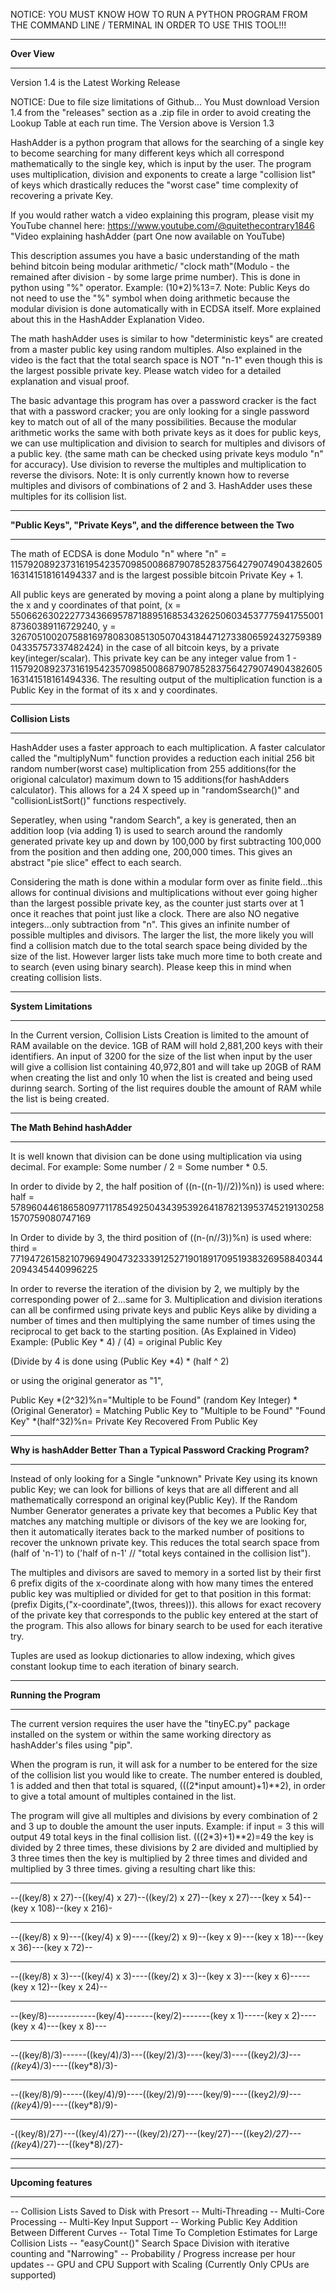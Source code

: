 
NOTICE:  YOU MUST KNOW HOW TO RUN A PYTHON PROGRAM FROM THE COMMAND LINE / TERMINAL IN ORDER TO USE THIS TOOL!!!

************
**Over View**
************
Version 1.4 is the Latest Working Release

NOTICE:
Due to file size limitations of Github...
You Must download Version 1.4 from the "releases" section as a .zip file in order to avoid creating the Lookup Table at each run time.
The Version above is Version 1.3

HashAdder is a python program that allows for the searching of a single key to become searching for many different keys which all correspond mathematically to the single key, which is input by the user.
The program uses multiplication, division and exponents to create a large "collision list" of keys which drastically reduces the "worst case" time complexity of recovering a private Key.

If you would rather watch a video explaining this program, please visit my YouTube channel here:
https://www.youtube.com/@quitethecontrary1846
"Video explaining hashAdder (part One now available on YouTube)

This description assumes you have a basic understanding of the math behind bitcoin being modular arithmetic/ "clock math"(Modulo - the remained after division - by some large prime number).
This is done in python using "%" operator. Example: (10*2)%13=7.
Note: Public Keys do not need to use the "%" symbol when doing arithmetic because the modular division is done automatically with in ECDSA itself. More explained about this in the HashAdder Explanation Video.

The math hashAdder uses  is similar to how "deterministic keys" are created from a master public key using random multiples.
Also explained in the video is the fact that the total search space is NOT "n-1" even though this is the largest possible private key.
Please watch video for a detailed explanation and visual proof.

The basic advantage this program has over a password cracker is the fact that with a password cracker; you are only looking for a single
password key to match out of all of the many possibilities. Because the modular arithmetic works the same with both private keys 
as it does for public keys, we can use multiplication and division to search for multiples and divisors of a public key. (the same math can
be checked using private keys modulo "n"  for accuracy). Use division to reverse the multiples and multiplication to reverse the divisors.
Note: It is only currently known how to reverse multiples and divisors of combinations of 2 and 3. HashAdder uses these multiples for its collision list.

*********************************************************************
**"Public Keys", "Private Keys", and the difference between the Two**
*********************************************************************

The math of ECDSA is done Modulo "n" where "n" = 115792089237316195423570985008687907852837564279074904382605163141518161494337 and is the largest possible bitcoin Private Key + 1.

All public keys are generated by moving a point along a plane by multiplying the x and y coordinates of that point,
(x = 55066263022277343669578718895168534326250603453777594175500187360389116729240, y = 32670510020758816978083085130507043184471273380659243275938904335757337482424) in the case of all bitcoin keys,
by a private key(integer/scalar).
This private key can be any integer value from 1 - 115792089237316195423570985008687907852837564279074904382605163141518161494336.
The resulting output of the multiplication function is a Public Key in the format of its x and y coordinates.

*******************
**Collision Lists**
*******************

HashAdder uses a faster approach to each multiplication. A faster calculator called the "multiplyNum" function provides a reduction each initial 256 bit random number(worst case) multiplication from 255 additions(for the origional calculator) maximum down to 15 additions(for hashAdders calculator). This allows for a 24 X speed up in "randomSsearch()" and "collisionListSort()" functions respectively.
 
Seperatley, when using "random Search", a key is generated, then an addition loop (via adding 1) is used to search around the randomly generated private key up and down by 100,000 by first subtracting 100,000 from the position and then adding one, 200,000 times. This gives an abstract "pie slice" effect to each search.

Considering the math is done within a modular form over as finite field...this allows for continual divisions and multiplications without ever going higher than the largest possible private key, as the counter just starts over at 1 once it reaches that point just like a clock. There are also NO negative integers...only subtraction from "n". This gives an infinite number of possible multiples and divisors.
The larger the list, the more likely you will find a collision match due to the total search space being divided by the size of the list. However larger lists take much more time to both create and to search (even using binary search).
Please keep this in mind when creating collision lists.

**********************
**System Limitations**
**********************

In the Current version, Collision Lists Creation is limited to the amount of RAM available on the device. 1GB of RAM will hold 2,881,200 keys with their identifiers.
An input of 3200 for the size of the list when input by the user will give a collision list containing 40,972,801 and will take up 20GB of RAM when creating the list and only 10 when the list is created and being used durinng search.
Sorting of the list requires double the amount of RAM while the list is being created.

*****************************
**The Math Behind hashAdder**
*****************************

It is well known that division can be done using multiplication via using decimal. For example: Some number / 2 = Some number * 0.5.

In order to divide by 2, the half position of ((n-((n-1)//2))%n)) is used where:
half = 57896044618658097711785492504343953926418782139537452191302581570759080747169

In Order to divide by 3, the third position of ((n-(n//3))%n) is used where:
third = 77194726158210796949047323339125271901891709519383269588403442094345440996225

In order to reverse the iteration of the division by 2, we multiply by the corresponding power of 2...same for 3.
Multiplication and division iterations can all be confirmed using private keys and public Keys alike by dividing a number of times and then multiplying the same number of times using the reciprocal to get back to the starting position. (As Explained in Video)
Example:
(Public Key * 4) / (4) = original Public Key

(Divide by 4 is done using (Public Key *4) * (half ^ 2)

or using the original generator as "1",

Public Key *(2^32)%n="Multiple to be Found"
(random Key Integer) *(Original Generator) = Matching Public Key to "Multiple to be Found"
"Found Key" *(half^32)%n= Private Key Recovered From Public Key

*********************************************************************
**Why is hashAdder Better Than a Typical Password Cracking Program?**
*********************************************************************

Instead of only looking for a Single "unknown" Private Key using its known public Key; we can look for billions of keys that are all different and all mathematically correspond an original key(Public Key).
If the Random Number Generator generates a private key that becomes a Public Key that matches any matching multiple or divisors of the key we are looking for, then it automatically iterates back to the marked number of positions to recover the unknown private key.
This reduces the total search space from (half of 'n-1') to ('half of n-1' // "total keys contained in the collision list").

The multiples and divisors are saved to memory in a sorted list by their first 6 prefix digits of the x-coordinate along with how many times the entered public key was multiplied or divided for get to that position in this format: (prefix Digits,("x-coordinate",(twos, threes))). this allows for exact recovery of the private key that corresponds to the public key entered at the start of the program.
This also allows for binary search to be used for each iterative try.

Tuples are used as lookup dictionaries to allow indexing, which gives constant lookup time to each iteration of binary search.

***********************
**Running the Program**
***********************

The current version requires the user have the "tinyEC.py" package installed on the system or within the same working directory as hashAdder's files using "pip".
 
When the program is run, it will ask for a number to be entered for the size of the collision list you would like to create. The number entered is doubled, 1 is added and then that total is squared, (((2*input amount)+1)**2), in order to give a total amount of multiples contained in the list.

The program will give all multiples and divisions by every combination of 2 and 3 up to double the amount the user inputs.
Example: 
if input = 3 
this will output 49 total keys in the final collision list. (((2*3)+1)**2)=49
the key is divided by 2 three times, these divisions by 2 are divided and multiplied by 3 three times
then  the key is multiplied by 2 three times and divided and multiplied by 3 three times.
giving a resulting chart like this:

****************************************************************************************************
--((key/8) x 27)--((key/4) x 27)--((key/2) x 27)--(key x 27)---(key x 54)--(key x 108)--(key x 216)-
****************************************************************************************************
--((key/8) x 9)---((key/4) x 9)----((key/2) x 9)--(key x 9)---(key x 18)---(key x 36)---(key x 72)--
****************************************************************************************************
--((key/8) x 3)---((key/4) x 3)----((key/2) x 3)--(key x 3)---(key x 6)-----(key x 12)--(key x 24)--
****************************************************************************************************
--(key/8)------------(key/4)-------(key/2)-------(key x 1)-----(key x 2)----(key x 4)---(key x 8)---
****************************************************************************************************
--((key/8)/3)------((key/4)/3)---((key/2)/3)----(key/3)----((key*2)/3)---((key*4)/3)----((key*8)/3)-
****************************************************************************************************
--((key/8)/9)-----((key/4)/9)----((key/2)/9)----(key/9)----((key*2)/9)---((key*4)/9)----((key*8)/9)-
****************************************************************************************************
-((key/8)/27)---((key/4)/27)---((key/2)/27)---(key/27)---((key*2)/27)---((key*4)/27)---((key*8)/27)-
****************************************************************************************************

*********************
**Upcoming features**
*********************

-- Collision Lists Saved to Disk with Presort
-- Multi-Threading
-- Multi-Core Processing
-- Multi-Key Input Support
-- Working Public Key Addition Between Different Curves
-- Total Time To Completion Estimates for Large Collision Lists
-- "easyCount()" Search Space Division with iterative counting and "Narrowing"
-- Probability / Progress increase per hour updates
-- GPU and CPU Support with Scaling (Currently Only CPUs are supported)
